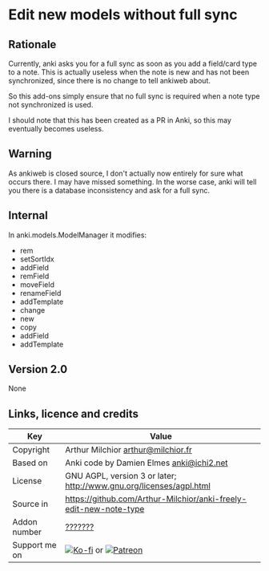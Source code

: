 # Edit new models without full sync
## Rationale
Currently, anki asks you for a full sync as soon as you add a
field/card type to a note. This is actually useless when the note is
new and has not been synchronized, since there is no change to tell
ankiweb about. 

So this add-ons simply ensure that no full sync is required when a
note type not synchronized is used.

I should note that this has been created as a PR in Anki, so this
may eventually becomes useless.

## Warning
As ankiweb is closed source, I don't actually now entirely for sure
what occurs there. I may have missed something. In the worse case,
anki will tell you there is a database inconsistency and ask for a
full sync.

## Internal
In anki.models.ModelManager it modifies:
* rem
* setSortIdx
* addField
* remField
* moveField
* renameField
* addTemplate
* change
* new
* copy
* addField
* addTemplate


## Version 2.0
None


## Links, licence and credits

Key         |Value
------------|-------------------------------------------------------------------
Copyright   | Arthur Milchior <arthur@milchior.fr>
Based on    | Anki code by Damien Elmes <anki@ichi2.net>
License     | GNU AGPL, version 3 or later; http://www.gnu.org/licenses/agpl.html
Source in   | https://github.com/Arthur-Milchior/anki-freely-edit-new-note-type
Addon number| [???????](https://ankiweb.net/shared/info/???????)
Support me on| [![Ko-fi](https://ko-fi.com/img/Kofi_Logo_Blue.svg)](Ko-fi.com/arthurmilchior) or [![Patreon](http://www.milchior.fr/patreon.png)](https://www.patreon.com/bePatron?u=146206)

